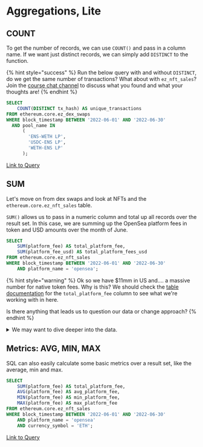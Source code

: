 # Aggregations, Lite

## COUNT

To get the number of records, we can use `COUNT()` and pass in a column name. If we want just distinct records, we can simply add `DISTINCT` to the function.&#x20;

{% hint style="success" %}
Run the below query with and without `DISTINCT`, do we get the same number of transactions? What about with `ez_nft_sales`? Join the [course chat channel](https://discord.com/channels/902943676685230100/992490932412883064) to discuss what you found and what your thoughts are!
{% endhint %}

```sql
SELECT 
    COUNT(DISTINCT tx_hash) AS unique_transactions
FROM ethereum.core.ez_dex_swaps
WHERE block_timestamp BETWEEN '2022-06-01' AND '2022-06-30'
  AND pool_name IN
      (
        'ENS-WETH LP',
    	'USDC-ENS LP',
        'WETH-ENS LP'
      );
```

[Link to Query](https://app.flipsidecrypto.com/velocity/queries/a1aaee95-873e-4847-a5dd-2b2e543745c1)

## SUM

Let's move on from dex swaps and look at NFTs and the `ethereum.core.ez_nft_sales` table.&#x20;

`SUM()` allows us to pass in a numeric column and total up all records over the result set. In this case, we are summing up the OpenSea platform fees in token and USD amounts over the month of June.

```sql
SELECT 
    SUM(platform_fee) AS total_platform_fee,
    SUM(platform_fee_usd) AS total_platform_fees_usd
FROM ethereum.core.ez_nft_sales
WHERE block_timestamp BETWEEN '2022-06-01' AND '2022-06-30'
    AND platform_name = 'opensea';
```

{% hint style="warning" %}
Ok so we have $11mm in US and.... a massive number for native token fees. Why is this? We should check the [table documentation](https://docs.flipsidecrypto.com/our-data/tables/ethereum\_core-tables) for the `total_platform_fee` column to see what we're working with in here.

Is there anything that leads us to question our data or change approach?
{% endhint %}

<details>

<summary>We may want to dive deeper into the data.</summary>

We can see from the documentation that the column _is_ decimal adjusted, so it's not that. There's a hint in there, though, the words: "in the transaction's currency" ...

So, a strong analytical process would lead us to checking what currencies are listed in OpenSea sales.

```sql
SELECT
    DISTINCT currency_symbol
FROM ethereum.core.ez_nft_sales
WHERE platform_name = 'opensea';
```

What is returned here and how might that change our query?

```sql
SELECT 
    SUM(platform_fee) AS total_platform_fee,
    SUM(platform_fee_usd) AS total_platform_fees_usd
FROM ethereum.core.ez_nft_sales
WHERE block_timestamp BETWEEN '2022-06-01' AND '2022-06-30'
    AND platform_name = 'opensea'
    AND currency_symbol = 'ETH';
```

[Link to Query](https://app.flipsidecrypto.com/velocity/queries/75e7a743-09e3-4252-b33e-4ca6f5921dab)

</details>

## Metrics: AVG, MIN, MAX

SQL can also easily calculate some basic metrics over a result set, like the average, min and max.

```sql
SELECT 
    SUM(platform_fee) AS total_platform_fee,
    AVG(platform_fee) AS avg_platform_fee,
    MIN(platform_fee) AS min_platform_fee,
    MAX(platform_fee) AS max_platform_fee
FROM ethereum.core.ez_nft_sales
WHERE block_timestamp BETWEEN '2022-06-01' AND '2022-06-30'
    AND platform_name = 'opensea'
    AND currency_symbol = 'ETH';
```

[Link to Query](https://app.flipsidecrypto.com/velocity/queries/198d49f9-643a-4c90-8aae-27dbb252219f)
